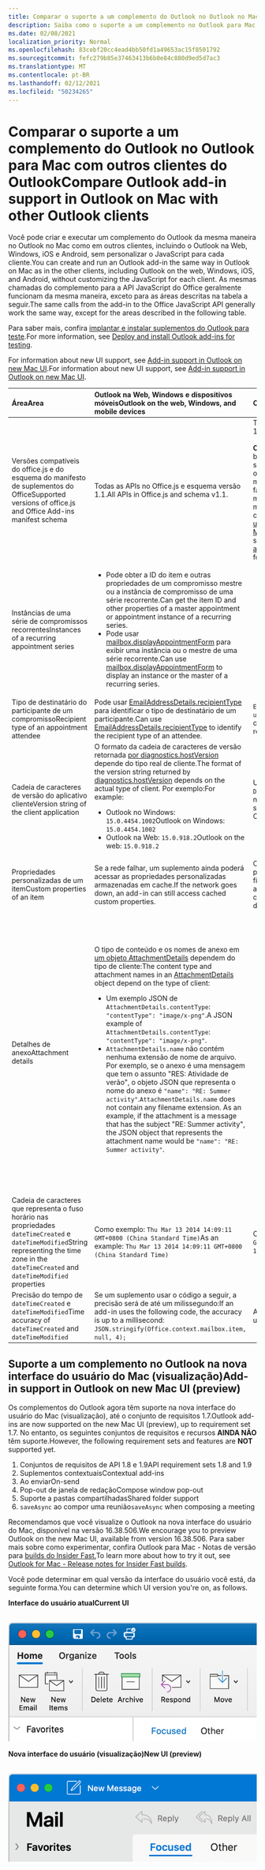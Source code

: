 ```yaml
---
title: Comparar o suporte a um complemento do Outlook no Outlook no Mac
description: Saiba como o suporte a um complemento no Outlook para Mac se compara a outros clientes do Outlook.
ms.date: 02/08/2021
localization_priority: Normal
ms.openlocfilehash: 83cebf20cc4ead4bb50fd1a49653ac15f8501792
ms.sourcegitcommit: fefc279b85e37463413b6b0e84c880d9ed5d7ac3
ms.translationtype: MT
ms.contentlocale: pt-BR
ms.lasthandoff: 02/12/2021
ms.locfileid: "50234265"
---
```

# <a name="compare-outlook-add-in-support-in-outlook-on-mac-with-other-outlook-clients"></a><span data-ttu-id="d5726-103">Comparar o suporte a um complemento do Outlook no Outlook para Mac com outros clientes do Outlook</span><span class="sxs-lookup"><span data-stu-id="d5726-103">Compare Outlook add-in support in Outlook on Mac with other Outlook clients</span></span>

<span data-ttu-id="d5726-104">Você pode criar e executar um complemento do Outlook da mesma maneira no Outlook no Mac como em outros clientes, incluindo o Outlook na Web, Windows, iOS e Android, sem personalizar o JavaScript para cada cliente.</span><span class="sxs-lookup"><span data-stu-id="d5726-104">You can create and run an Outlook add-in the same way in Outlook on Mac as in the other clients, including Outlook on the web, Windows, iOS, and Android, without customizing the JavaScript for each client.</span></span> <span data-ttu-id="d5726-105">As mesmas chamadas do complemento para a API JavaScript do Office geralmente funcionam da mesma maneira, exceto para as áreas descritas na tabela a seguir.</span><span class="sxs-lookup"><span data-stu-id="d5726-105">The same calls from the add-in to the Office JavaScript API generally work the same way, except for the areas described in the following table.</span></span>

<span data-ttu-id="d5726-106">Para saber mais, confira [implantar e instalar suplementos do Outlook para teste](testing-and-tips.md).</span><span class="sxs-lookup"><span data-stu-id="d5726-106">For more information, see [Deploy and install Outlook add-ins for testing](testing-and-tips.md).</span></span>

<span data-ttu-id="d5726-107">For information about new UI support, see [Add-in support in Outlook on new Mac UI](#add-in-support-in-outlook-on-new-mac-ui-preview).</span><span class="sxs-lookup"><span data-stu-id="d5726-107">For information about new UI support, see [Add-in support in Outlook on new Mac UI](#add-in-support-in-outlook-on-new-mac-ui-preview).</span></span>

| <span data-ttu-id="d5726-108">Área</span><span class="sxs-lookup"><span data-stu-id="d5726-108">Area</span></span> | <span data-ttu-id="d5726-109">Outlook na Web, Windows e dispositivos móveis</span><span class="sxs-lookup"><span data-stu-id="d5726-109">Outlook on the web, Windows, and mobile devices</span></span> | <span data-ttu-id="d5726-110">Outlook no Mac</span><span class="sxs-lookup"><span data-stu-id="d5726-110">Outlook on Mac</span></span> |
|:-----|:-----|:-----|
| <span data-ttu-id="d5726-111">Versões compatíveis do office.js e do esquema do manifesto de suplementos do Office</span><span class="sxs-lookup"><span data-stu-id="d5726-111">Supported versions of office.js and Office Add-ins manifest schema</span></span> | <span data-ttu-id="d5726-112">Todas as APIs no Office.js e esquema versão 1.1.</span><span class="sxs-lookup"><span data-stu-id="d5726-112">All APIs in Office.js and schema v1.1.</span></span> | <span data-ttu-id="d5726-113">Todas as APIs no Office.js e esquema versão 1.1.</span><span class="sxs-lookup"><span data-stu-id="d5726-113">All APIs in Office.js and schema v1.1.</span></span><br><br><span data-ttu-id="d5726-114">**OBSERVAÇÃO:** no Outlook para Mac, apenas o build 16.35.308 ou posterior oferece suporte ao salvar uma reunião.</span><span class="sxs-lookup"><span data-stu-id="d5726-114">**NOTE**: In Outlook on Mac, only build 16.35.308 or later supports saving a meeting.</span></span> <span data-ttu-id="d5726-115">Caso contrário, `saveAsync` o método falhará quando chamado de uma reunião no modo de redação.</span><span class="sxs-lookup"><span data-stu-id="d5726-115">Otherwise, the `saveAsync` method fails when called from a meeting in compose mode.</span></span> <span data-ttu-id="d5726-116">Consulte [Não é possível salvar uma reunião como um rascunho no Outlook para Mac usando a API do Office JS](https://support.microsoft.com/help/4505745) para obter uma solução alternativa.</span><span class="sxs-lookup"><span data-stu-id="d5726-116">See [Cannot save a meeting as a draft in Outlook for Mac by using Office JS API](https://support.microsoft.com/help/4505745) for a workaround.</span></span> |
| <span data-ttu-id="d5726-117">Instâncias de uma série de compromissos recorrentes</span><span class="sxs-lookup"><span data-stu-id="d5726-117">Instances of a recurring appointment series</span></span> | <ul><li><span data-ttu-id="d5726-118">Pode obter a ID do item e outras propriedades de um compromisso mestre ou a instância de compromisso de uma série recorrente.</span><span class="sxs-lookup"><span data-stu-id="d5726-118">Can get the item ID and other properties of a master appointment or appointment instance of a recurring series.</span></span></li><li><span data-ttu-id="d5726-119">Pode usar [mailbox.displayAppointmentForm](../reference/objectmodel/preview-requirement-set/office.context.mailbox.md#methods) para exibir uma instância ou o mestre de uma série recorrente.</span><span class="sxs-lookup"><span data-stu-id="d5726-119">Can use [mailbox.displayAppointmentForm](../reference/objectmodel/preview-requirement-set/office.context.mailbox.md#methods) to display an instance or the master of a recurring series.</span></span></li></ul> | <ul><li><span data-ttu-id="d5726-120">Pode obter a ID do item e outras propriedades do compromisso mestre, mas não de uma instância de uma série recorrente.</span><span class="sxs-lookup"><span data-stu-id="d5726-120">Can get the item ID and other properties of the master appointment, but not those of an instance of a recurring series.</span></span></li><li><span data-ttu-id="d5726-p103">Pode exibir o compromisso mestre de uma série recorrente. Sem a ID do item, não pode exibir uma instância de uma série recorrente.</span><span class="sxs-lookup"><span data-stu-id="d5726-p103">Can display the master appointment of a recurring series. Without the item ID, cannot display an instance of a recurring series.</span></span></li></ul> |
| <span data-ttu-id="d5726-123">Tipo de destinatário do participante de um compromisso</span><span class="sxs-lookup"><span data-stu-id="d5726-123">Recipient type of an appointment attendee</span></span> | <span data-ttu-id="d5726-124">Pode usar [EmailAddressDetails.recipientType](/javascript/api/outlook/office.emailaddressdetails#recipienttype) para identificar o tipo de destinatário de um participante.</span><span class="sxs-lookup"><span data-stu-id="d5726-124">Can use [EmailAddressDetails.recipientType](/javascript/api/outlook/office.emailaddressdetails#recipienttype) to identify the recipient type of an attendee.</span></span> | <span data-ttu-id="d5726-125">`EmailAddressDetails.recipientType` retorna `undefined` para participantes do compromisso.</span><span class="sxs-lookup"><span data-stu-id="d5726-125">`EmailAddressDetails.recipientType` returns `undefined` for appointment attendees.</span></span> |
| <span data-ttu-id="d5726-126">Cadeia de caracteres de versão do aplicativo cliente</span><span class="sxs-lookup"><span data-stu-id="d5726-126">Version string of the client application</span></span> | <span data-ttu-id="d5726-127">O formato da cadeia de caracteres de versão retornada [por diagnostics.hostVersion](/javascript/api/outlook/office.diagnostics#hostversion) depende do tipo real de cliente.</span><span class="sxs-lookup"><span data-stu-id="d5726-127">The format of the version string returned by [diagnostics.hostVersion](/javascript/api/outlook/office.diagnostics#hostversion) depends on the actual type of client.</span></span> <span data-ttu-id="d5726-128">Por exemplo:</span><span class="sxs-lookup"><span data-stu-id="d5726-128">For example:</span></span><ul><li><span data-ttu-id="d5726-129">Outlook no Windows: `15.0.4454.1002`</span><span class="sxs-lookup"><span data-stu-id="d5726-129">Outlook on Windows: `15.0.4454.1002`</span></span></li><li><span data-ttu-id="d5726-130">Outlook na Web: `15.0.918.2`</span><span class="sxs-lookup"><span data-stu-id="d5726-130">Outlook on the web: `15.0.918.2`</span></span></li></ul> |<span data-ttu-id="d5726-131">Um exemplo da cadeia de caracteres de versão `Diagnostics.hostVersion` retornada pelo Outlook no Mac: `15.0 (140325)`</span><span class="sxs-lookup"><span data-stu-id="d5726-131">An example of the version string returned by `Diagnostics.hostVersion` on Outlook on Mac: `15.0 (140325)`</span></span> |
| <span data-ttu-id="d5726-132">Propriedades personalizadas de um item</span><span class="sxs-lookup"><span data-stu-id="d5726-132">Custom properties of an item</span></span> | <span data-ttu-id="d5726-133">Se a rede falhar, um suplemento ainda poderá acessar as propriedades personalizadas armazenadas em cache.</span><span class="sxs-lookup"><span data-stu-id="d5726-133">If the network goes down, an add-in can still access cached custom properties.</span></span> | <span data-ttu-id="d5726-134">Como o Outlook no Mac não armazena propriedades personalizadas em cache, se a rede ficar inoca, os complementos não poderão acessá-las.</span><span class="sxs-lookup"><span data-stu-id="d5726-134">Because Outlook on Mac does not cache custom properties, if the network goes down, add-ins would not be able to access them.</span></span> |
| <span data-ttu-id="d5726-135">Detalhes de anexo</span><span class="sxs-lookup"><span data-stu-id="d5726-135">Attachment details</span></span> | <span data-ttu-id="d5726-136">O tipo de conteúdo e os nomes de anexo em [um objeto AttachmentDetails](/javascript/api/outlook/office.attachmentdetails) dependem do tipo de cliente:</span><span class="sxs-lookup"><span data-stu-id="d5726-136">The content type and attachment names in an [AttachmentDetails](/javascript/api/outlook/office.attachmentdetails) object depend on the type of client:</span></span><ul><li><span data-ttu-id="d5726-137">Um exemplo JSON de `AttachmentDetails.contentType`: `"contentType": "image/x-png"`.</span><span class="sxs-lookup"><span data-stu-id="d5726-137">A JSON example of `AttachmentDetails.contentType`: `"contentType": "image/x-png"`.</span></span> </li><li><span data-ttu-id="d5726-p105">`AttachmentDetails.name` não contém nenhuma extensão de nome de arquivo. Por exemplo, se o anexo é uma mensagem que tem o assunto "RES: Atividade de verão", o objeto JSON que representa o nome do anexo é `"name": "RE: Summer activity"`.</span><span class="sxs-lookup"><span data-stu-id="d5726-p105">`AttachmentDetails.name` does not contain any filename extension. As an example, if the attachment is a message that has the subject "RE: Summer activity", the JSON object that represents the attachment name would be `"name": "RE: Summer activity"`.</span></span></li></ul> | <ul><li><span data-ttu-id="d5726-140">Um exemplo JSON de `AttachmentDetails.contentType`: `"contentType" "image/png"`</span><span class="sxs-lookup"><span data-stu-id="d5726-140">A JSON example of `AttachmentDetails.contentType`: `"contentType" "image/png"`</span></span></li><li><span data-ttu-id="d5726-p106">`AttachmentDetails.name` sempre inclui uma extensão de nome de arquivo. Anexos que são itens de email têm uma extensão .eml, e compromissos têm uma extensão .ics. Por exemplo, se um anexo é um email com o assunto "RES: Atividade de verão", o objeto JSON que representa o nome do anexo é `"name": "RE: Summer activity.eml"`.</span><span class="sxs-lookup"><span data-stu-id="d5726-p106">`AttachmentDetails.name` always includes a filename extension. Attachments that are mail items have a .eml extension, and appointments have a .ics extension. As an example, if an attachment is an email with the subject "RE: Summer activity", the JSON object that represents the attachment name would be `"name": "RE: Summer activity.eml"`.</span></span><p><span data-ttu-id="d5726-144">**Observação**: se um arquivo for anexado programaticamente (por exemplo, por meio de um suplemento) sem uma extensão, `AttachmentDetails.name` não conterá essa extensão como parte do nome do arquivo.</span><span class="sxs-lookup"><span data-stu-id="d5726-144">**NOTE**: If a file is programmatically attached (e.g through an add-in) without an extension then the `AttachmentDetails.name`  will not contain the extension as part of filename.</span></span></p></li></ul> |
| <span data-ttu-id="d5726-145">Cadeia de caracteres que representa o fuso horário nas propriedades `dateTimeCreated` e `dateTimeModified`</span><span class="sxs-lookup"><span data-stu-id="d5726-145">String representing the time zone in the `dateTimeCreated` and `dateTimeModified` properties</span></span> |<span data-ttu-id="d5726-146">Como exemplo: `Thu Mar 13 2014 14:09:11 GMT+0800 (China Standard Time)`</span><span class="sxs-lookup"><span data-stu-id="d5726-146">As an example: `Thu Mar 13 2014 14:09:11 GMT+0800 (China Standard Time)`</span></span> | <span data-ttu-id="d5726-147">Como exemplo: `Thu Mar 13 2014 14:09:11 GMT+0800 (CST)`</span><span class="sxs-lookup"><span data-stu-id="d5726-147">As an example: `Thu Mar 13 2014 14:09:11 GMT+0800 (CST)`</span></span> |
| <span data-ttu-id="d5726-148">Precisão do tempo de `dateTimeCreated` e `dateTimeModified`</span><span class="sxs-lookup"><span data-stu-id="d5726-148">Time accuracy of `dateTimeCreated` and `dateTimeModified`</span></span> | <span data-ttu-id="d5726-149">Se um suplemento usar o código a seguir, a precisão será de até um milissegundo:</span><span class="sxs-lookup"><span data-stu-id="d5726-149">If an add-in uses the following code, the accuracy is up to a millisecond:</span></span><br/>`JSON.stringify(Office.context.mailbox.item, null, 4);`| <span data-ttu-id="d5726-150">A precisão é de até um segundo.</span><span class="sxs-lookup"><span data-stu-id="d5726-150">The accuracy is up to only a second.</span></span> |

## <a name="add-in-support-in-outlook-on-new-mac-ui-preview"></a><span data-ttu-id="d5726-151">Suporte a um complemento no Outlook na nova interface do usuário do Mac (visualização)</span><span class="sxs-lookup"><span data-stu-id="d5726-151">Add-in support in Outlook on new Mac UI (preview)</span></span>

<span data-ttu-id="d5726-152">Os complementos do Outlook agora têm suporte na nova interface do usuário do Mac (visualização), até o conjunto de requisitos 1.7.</span><span class="sxs-lookup"><span data-stu-id="d5726-152">Outlook add-ins are now supported on the new Mac UI (preview), up to requirement set 1.7.</span></span> <span data-ttu-id="d5726-153">No entanto, os seguintes conjuntos de requisitos e recursos **AINDA NÃO** têm suporte.</span><span class="sxs-lookup"><span data-stu-id="d5726-153">However, the following requirement sets and features are **NOT** supported yet.</span></span>

1. <span data-ttu-id="d5726-154">Conjuntos de requisitos de API 1.8 e 1.9</span><span class="sxs-lookup"><span data-stu-id="d5726-154">API requirement sets 1.8 and 1.9</span></span>
1. <span data-ttu-id="d5726-155">Suplementos contextuais</span><span class="sxs-lookup"><span data-stu-id="d5726-155">Contextual add-ins</span></span>
1. <span data-ttu-id="d5726-156">Ao enviar</span><span class="sxs-lookup"><span data-stu-id="d5726-156">On-send</span></span>
1. <span data-ttu-id="d5726-157">Pop-out de janela de redação</span><span class="sxs-lookup"><span data-stu-id="d5726-157">Compose window pop-out</span></span>
1. <span data-ttu-id="d5726-158">Suporte a pastas compartilhadas</span><span class="sxs-lookup"><span data-stu-id="d5726-158">Shared folder support</span></span>
1. <span data-ttu-id="d5726-159">`saveAsync` ao compor uma reunião</span><span class="sxs-lookup"><span data-stu-id="d5726-159">`saveAsync` when composing a meeting</span></span>

<span data-ttu-id="d5726-160">Recomendamos que você visualize o Outlook na nova interface do usuário do Mac, disponível na versão 16.38.506.</span><span class="sxs-lookup"><span data-stu-id="d5726-160">We encourage you to preview Outlook on the new Mac UI, available from version 16.38.506.</span></span> <span data-ttu-id="d5726-161">Para saber mais sobre como experimentar, confira Outlook para Mac - Notas de versão para [builds do Insider Fast.](https://support.microsoft.com/office/d6347358-5613-433e-a49e-a9a0e8e0462a)</span><span class="sxs-lookup"><span data-stu-id="d5726-161">To learn more about how to try it out, see [Outlook for Mac - Release notes for Insider Fast builds](https://support.microsoft.com/office/d6347358-5613-433e-a49e-a9a0e8e0462a).</span></span>

<span data-ttu-id="d5726-162">Você pode determinar em qual versão da interface do usuário você está, da seguinte forma.</span><span class="sxs-lookup"><span data-stu-id="d5726-162">You can determine which UI version you're on, as follows.</span></span>

<span data-ttu-id="d5726-163">**Interface do usuário atual**</span><span class="sxs-lookup"><span data-stu-id="d5726-163">**Current UI**</span></span>

&nbsp;&nbsp;&nbsp;&nbsp;![Interface do usuário atual no Mac](../images/outlook-on-mac-classic.png)

<span data-ttu-id="d5726-165">**Nova interface do usuário (visualização)**</span><span class="sxs-lookup"><span data-stu-id="d5726-165">**New UI (preview)**</span></span>

&nbsp;&nbsp;&nbsp;&nbsp;![Nova interface do usuário em visualização no Mac](../images/outlook-on-mac-new.png)
